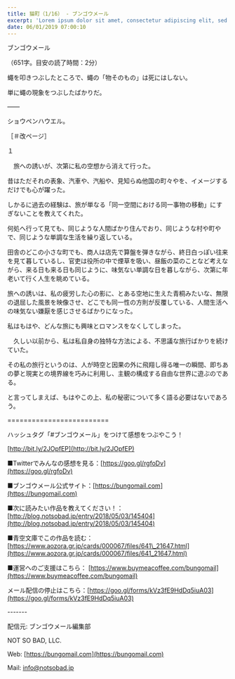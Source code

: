 ```yaml
---
title: 猫町（1/16） - ブンゴウメール
excerpt: 'Lorem ipsum dolor sit amet, consectetur adipiscing elit, sed do eiusmod tempor incididunt ut labore et dolore magna aliqua. Praesent elementum facilisis leo vel fringilla est ullamcorper eget. At imperdiet dui accumsan sit amet nulla facilisi morbi tempus.'
date: 06/01/2019 07:00:10
---
```


ブンゴウメール

（651字。目安の読了時間：2分）

蠅を叩きつぶしたところで、蠅の「物そのもの」は死にはしない。

単に蠅の現象をつぶしたばかりだ。

――

ショウペンハウエル。

［＃改ページ］

１

　旅への誘いが、次第に私の空想から消えて行った。

昔はただそれの表象、汽車や、汽船や、見知らぬ他国の町々やを、イメージするだけでも心が躍った。

しかるに過去の経験は、旅が単なる「同一空間における同一事物の移動」にすぎないことを教えてくれた。

何処へ行って見ても、同じような人間ばかり住んでおり、同じような村や町やで、同じような単調な生活を繰り返している。

田舎のどこの小さな町でも、商人は店先で算盤を弾きながら、終日白っぽい往来を見て暮しているし、官吏は役所の中で煙草を吸い、昼飯の菜のことなど考えながら、来る日も来る日も同じように、味気ない単調な日を暮しながら、次第に年老いて行く人生を眺めている。

旅への誘いは、私の疲労した心の影に、とある空地に生えた青桐みたいな、無限の退屈した風景を映像させ、どこでも同一性の方則が反覆している、人間生活への味気ない嫌厭を感じさせるばかりになった。

私はもはや、どんな旅にも興味とロマンスをなくしてしまった。

　久しい以前から、私は私自身の独特な方法による、不思議な旅行ばかりを続けていた。

その私の旅行というのは、人が時空と因果の外に飛翔し得る唯一の瞬間、即ちあの夢と現実との境界線を巧みに利用し、主観の構成する自由な世界に遊ぶのである。

と言ってしまえば、もはやこの上、私の秘密について多く語る必要はないであろう。

\=========================

ハッシュタグ「#ブンゴウメール」をつけて感想をつぶやこう！　

[http://bit.ly/2JOpfEP](http://bit.ly/2JOpfEP)

■Twitterでみんなの感想を見る：[https://goo.gl/rgfoDv](https://goo.gl/rgfoDv)

■ブンゴウメール公式サイト：[https://bungomail.com](https://bungomail.com)

■次に読みたい作品を教えてください！：[http://blog.notsobad.jp/entry/2018/05/03/145404](http://blog.notsobad.jp/entry/2018/05/03/145404)

■青空文庫でこの作品を読む：[https://www.aozora.gr.jp/cards/000067/files/641\_21647.html](https://www.aozora.gr.jp/cards/000067/files/641_21647.html)

■運営へのご支援はこちら： [https://www.buymeacoffee.com/bungomail](https://www.buymeacoffee.com/bungomail)

メール配信の停止はこちら：[https://goo.gl/forms/kVz3fE9HdDq5iuA03](https://goo.gl/forms/kVz3fE9HdDq5iuA03)

\-------

配信元: ブンゴウメール編集部

NOT SO BAD, LLC.

Web: [https://bungomail.com](https://bungomail.com)

Mail: info@notsobad.jp